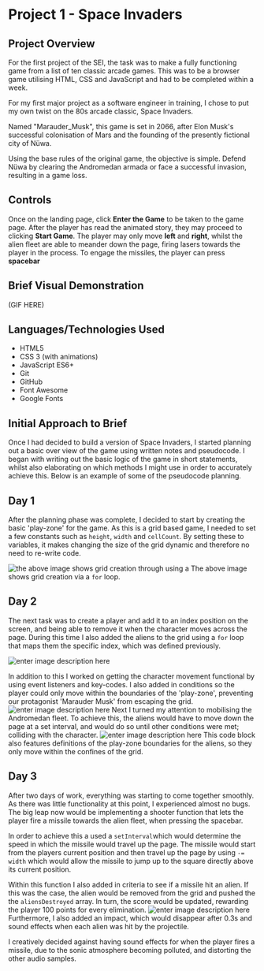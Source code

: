 ﻿# Project 1 - Space Invaders

## Project Overview

For the first project of the SEI, the task was to make a fully functioning game from a list of ten classic arcade games. This was to be a browser game utilising HTML, CSS and JavaScript and had to be completed within a week.

For my first major project as a software engineer in training, I chose to put my own twist on the 80s arcade classic, Space Invaders. 

Named "Marauder_Musk", this game is set in 2066, after Elon Musk's successful colonisation of Mars and the founding of the presently fictional city of Nüwa. 

Using the base rules of the original game, the objective is simple. Defend Nüwa by clearing the Andromedan armada or face a successful invasion, resulting in a game loss. 


## Controls

Once on the landing page, click **Enter the Game** to be taken to the game page. After the player has read the animated story, they may proceed to clicking **Start Game**. The player may only move **left** and **right**, whilst the alien fleet are able to meander down the page, firing lasers towards the player in the process. To engage the missiles, the player can press **spacebar**

## Brief Visual Demonstration

(GIF HERE)

## Languages/Technologies Used

 - HTML5
 - CSS 3 (with animations)
 - JavaScript ES6+
 - Git
 - GitHub
 - Font Awesome
 - Google Fonts

## Initial Approach to Brief

Once I had decided to build a version of Space Invaders, I started planning out a basic over view of the game using written notes and pseudocode. I began with writing out the basic logic of the game in short statements, whilst also elaborating on which methods I might use in order to accurately achieve this. Below is an example of some of the pseudocode planning.

## Day 1

After the planning phase was complete, I decided to start by creating the basic 'play-zone' for the game. As this is a grid based game, I needed to set a few constants such as `height`, `width` and `cellCount`.  By setting these to variables, it makes changing the size of the grid dynamic and therefore no need to re-write code. 

![the above image shows grid creation through using a ](https://i.imgur.com/biLjEog.png)
The above image shows grid creation via a `for` loop.

## Day 2

The next task was to create a player and add it to an index position on the screen, and being able to remove it when the character moves across the page. During this time I also added the aliens to the grid using a `for` loop that maps them the specific index, which was defined previously.

![enter image description here](https://i.imgur.com/pfVOO07.png)

In addition to this I worked on getting the character movement functional by using event listeners and key-codes. I also added in conditions so the player could only move within the boundaries of the 'play-zone', preventing our protagonist 'Marauder Musk' from escaping the grid.
![enter image description here](https://i.imgur.com/OsIy4ZO.png)
Next I turned my attention to mobilising the Andromedan fleet. To achieve this, the aliens would have to move down the page at a set interval, and would do so until other conditions were met; colliding with the character.
![enter image description here](https://i.imgur.com/NBmDTSL.png)
This code block also features definitions of the play-zone boundaries for the aliens, so they only move within the confines of the grid.

## Day 3

After two days of work, everything was starting to come together smoothly. As there was little functionality at this point, I experienced almost no bugs. The big leap now would be implementing a shooter function that lets the player fire a missile towards the alien fleet, when pressing the spacebar.

In order to achieve this a used a `setInterval`which would determine the speed in which the missile would travel up the page.  The missile would start from the players current position and then travel up the page by using `-= width` which would allow the missile to jump up to the square directly above its current position. 

Within this function I also added in criteria to see if a missile hit an alien. If this was the case, the alien would be removed from the grid and pushed the the `aliensDestroyed` array.  In turn, the score would be updated, rewarding the player 100 points for every elimination.
![enter image description here](https://i.imgur.com/CfwbUGw.png)  
Furthermore, I also added an impact, which would disappear after 0.3s and  sound effects when each alien was hit by the projectile.

I creatively decided against having sound effects for when the player fires a missile, due to the sonic atmosphere becoming polluted, and distorting the other audio samples.
